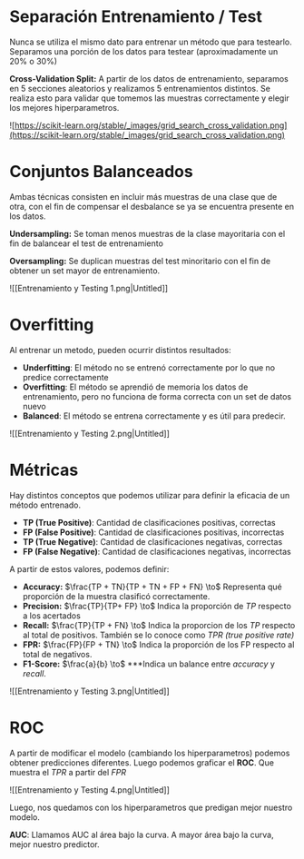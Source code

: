 # Separación Entrenamiento / Test

Nunca se utiliza el mismo dato para entrenar un método que para testearlo. Separamos una porción de los datos para testear (aproximadamente un $20\%$ o $30\%$)

**Cross-Validation Split:** A partir de los datos de entrenamiento, separamos en 5 secciones aleatorios y realizamos 5 entrenamientos distintos. Se realiza esto para validar que tomemos las muestras correctamente y elegir los mejores hiperparametros.

![https://scikit-learn.org/stable/_images/grid_search_cross_validation.png](https://scikit-learn.org/stable/_images/grid_search_cross_validation.png)

# Conjuntos Balanceados

Ambas técnicas consisten en incluir más muestras de una clase que de otra, con el fin de compensar el desbalance se ya se encuentra presente en los datos. 

**Undersampling:** Se toman menos muestras de la clase mayoritaria con el fin de balancear el test de entrenamiento

**Oversampling:** Se duplican muestras del test minoritario con el fin de obtener un set mayor de entrenamiento.

![[Entrenamiento y Testing 1.png|Untitled]]

# Overfitting

Al entrenar un metodo, pueden ocurrir distintos resultados:

- **Underfitting**: El método no se entrenó correctamente por lo que no predice correctamente
- **Overfitting**: El método se aprendió de memoria los datos de entrenamiento, pero no funciona de forma correcta con un set de datos nuevo
- **Balanced**: El método se entrena correctamente y es útil para predecir.

![[Entrenamiento y Testing 2.png|Untitled]]

# Métricas

Hay distintos conceptos que podemos utilizar para definir la eficacia de un método entrenado.

- **TP (True Positive)**: Cantidad de clasificaciones positivas, correctas
- **FP (False Positive)**: Cantidad de clasificaciones positivas, incorrectas
- **TP (True Negative)**: Cantidad de clasificaciones negativas, correctas
- **FP (False Negative)**: Cantidad de clasificaciones negativas, incorrectas

A partir de estos valores, podemos definir:

- **Accuracy:** $\frac{TP + TN}{TP + TN + FP + FN} \to$ Representa qué proporción de la muestra clasificó correctamente.
- **Precision:** $\frac{TP}{TP+ FP} \to$ Indica la proporción de *TP* respecto a los acertados
- **Recall:** $\frac{TP}{TP + FN} \to$ Indica la proporcion de los *TP* respecto al total de positivos. También se lo conoce como *TPR (true positive rate)*
- **FPR:** $\frac{FP}{FP + TN} \to$ Indica la proporción de los FP respecto al total de negativos.
- **F1-Score:** $\frac{a}{b} \to$ ***Indica un balance entre *accuracy* y *recall*.

![[Entrenamiento y Testing 3.png|Untitled]]

# ROC

A partir de modificar el modelo (cambiando los hiperparametros) podemos obtener predicciones diferentes. Luego podemos graficar el **ROC**. Que muestra el *TPR* a partir del *FPR*

![[Entrenamiento y Testing 4.png|Untitled]]

Luego, nos quedamos con los hiperparametros que predigan mejor nuestro modelo.

**AUC**: Llamamos AUC al área bajo la curva. A mayor área bajo la curva, mejor nuestro predictor.